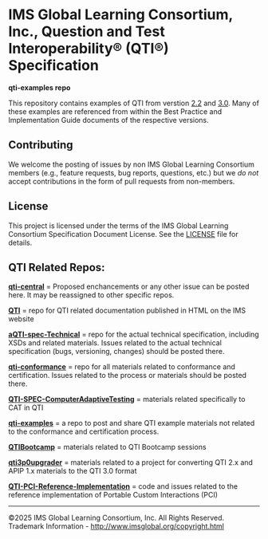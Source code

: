 # IMS Global Learning Consortium, Inc., Question and Test Interoperability&reg; (QTI&reg;) Specification

**qti-examples repo**

This repository contains examples of QTI from verstion [2.2](https://www.imsglobal.org/question/index.html#version2.2) 
and [3.0](https://www.imsglobal.org/question/index.html#version3.0). Many of these examples are referenced from within
the Best Practice and Implementation Guide documents of the respective versions. 

## Contributing
We welcome the posting of issues by non IMS Global Learning Consortium members (e.g., feature 
requests, bug reports, questions, etc.) but we *do not* accept contributions in the form of pull 
requests from non-members. 

## License
This project is licensed under the terms of the IMS Global Learning Consortium Specification Document 
License. See the [LICENSE](./LICENSE) file for details.

## QTI Related Repos:

[**qti-central**](https://github.com/IMSGlobal/qti-central) = Proposed enchancements or any other issue can be posted here. It may be reassigned to other specific repos.

[**QTI**](https://github.com/IMSGlobal/QTI) = repo for QTI related documentation published in HTML on the IMS website

[**aQTI-spec-Technical**](https://github.com/IMSGlobal/aQTI-spec-Technical) = repo for the actual technical specification, including XSDs and related materials. Issues related to the actual technical specification (bugs, versioning, changes) should be posted there.

[**qti-conformance**](https://github.com/IMSGlobal/qti-conformance) = repo for all materials related to conformance and certification. Issues related to the process or materials should be posted there.

[**QTI-SPEC-ComputerAdaptiveTesting**](https://github.com/IMSGlobal/QTI-SPEC-ComputerAdaptiveTesting) = materials related specifically to CAT in QTI

[**qti-examples**](https://github.com/IMSGlobal/qti-examples) = a repo to post and share QTI example materials not related to the conformance and certification process.
  
[**QTIBootcamp**](https://github.com/IMSGlobal/QTIBootcamp) = materials related to QTI Bootcamp sessions

[**qti3p0upgrader**](https://github.com/IMSGlobal/qti3p0upgrader) = materials related to a project for converting QTI 2.x and APIP 1.x materials to the QTI 3.0 format

[**QTI-PCI-Reference-Implementation**](https://github.com/IMSGlobal/QTI-PCI-Reference-Implementation) = code and issues related to the reference implementation of Portable Custom Interactions (PCI)

-----

©2025 IMS Global Learning Consortium, Inc. All Rights Reserved.
Trademark Information - http://www.imsglobal.org/copyright.html
